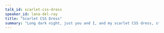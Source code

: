 ```yaml
---
talk_id: scarlet-css-dress
speaker_id: lana-del-ray
title: "Scarlet CSS Dress"
summary: "Long dark night, just you and I, and my scarlet CSS dress, star lit night, wash away the dusk, you and I, the ocean at midnight, in my scarlet CSS, dress, yes, the fog rolls in, misty dark cloudy stormy humid blue yellow purple etc etc I’m Lana Del Ray wassup"
---
```

